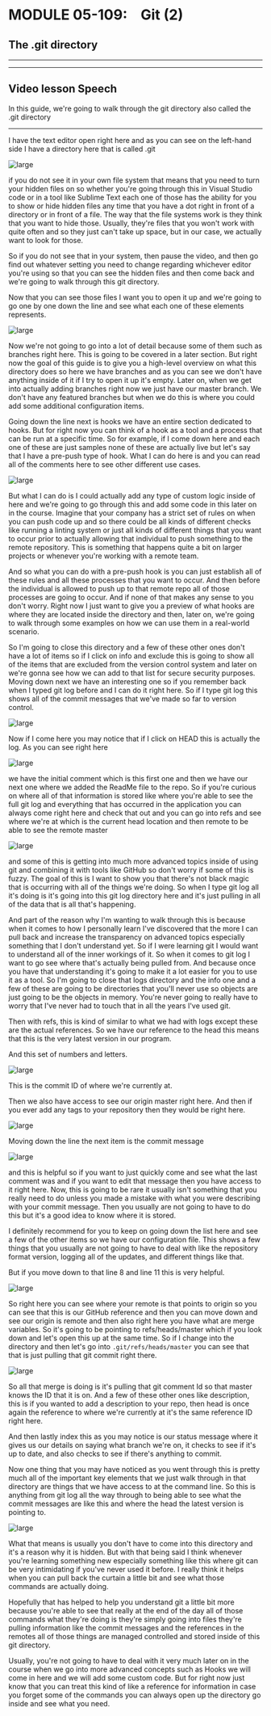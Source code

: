# MODULE 05-109:    Git (2)

## The .git directory

---

---

## Video lesson Speech

In this guide, we're going to walk through the git directory also called the .git directory

****

I have the text editor open right here and as you can see on the left-hand side I have a directory here that is called .git 

![large](./05-109_IMG1.png)

if you do not see it in your own file system that means that you need to turn your hidden files on so whether you're going through this in Visual Studio code or in a tool like Sublime Text each one of those has the ability for you to show or hide hidden files any time that you have a dot right in front of a directory or in front of a file. The way that the file systems work is they think that you want to hide those. Usually, they're files that you won't work with quite often and so they just can't take up space, but in our case, we actually want to look for those. 

So if you do not see that in your system, then pause the video, and then go find out whatever setting you need to change regarding whichever editor you're using so that you can see the hidden files and then come back and we're going to walk through this git directory. 

Now that you can see those files I want you to open it up and we're going to go one by one down the line and see what each one of these elements represents. 

![large](./05-109_IMG2.png)

Now we're not going to go into a lot of detail because some of them such as branches right here. This is going to be covered in a later section. But right now the goal of this guide is to give you a high-level overview on what this directory does so here we have branches and as you can see we don't have anything inside of it if I try to open it up it's empty. Later on, when we get into actually adding branches right now we just have our master branch. We don't have any featured branches but when we do this is where you could add some additional configuration items. 

Going down the line next is hooks we have an entire section dedicated to hooks. But for right now you can think of a hook as a tool and a process that can be run at a specific time. So for example, if I come down here and each one of these are just samples none of these are actually live but let's say that I have a pre-push type of hook. What I can do here is and you can read all of the comments here to see other different use cases. 

![large](./05-109_IMG3.png)

But what I can do is I could actually add any type of custom logic inside of here and we're going to go through this and add some code in this later on in the course. Imagine that your company has a strict set of rules on when you can push code up and so there could be all kinds of different checks like running a linting system or just all kinds of different things that you want to occur prior to actually allowing that individual to push something to the remote repository. This is something that happens quite a bit on larger projects or whenever you're working with a remote team.

And so what you can do with a pre-push hook is you can just establish all of these rules and all these processes that you want to occur. And then before the individual is allowed to push up to that remote repo all of those processes are going to occur. And if none of that makes any sense to you don't worry. Right now I just want to give you a preview of what hooks are where they are located inside the directory and then, later on, we're going to walk through some examples on how we can use them in a real-world scenario. 

So I'm going to close this directory and a few of these other ones don't have a lot of items so if I click on info and exclude this is going to show all of the items that are excluded from the version control system and later on we're gonna see how we can add to that list for secure security purposes. Moving down next we have an interesting one so if you remember back when I typed git log before and I can do it right here. So if I type git log this shows all of the commit messages that we've made so far to version control. 

![large](./05-109_IMG4.png)

Now if I come here you may notice that if I click on HEAD this is actually the log. As you can see right here 

![large](./05-109_IMG5.png)

we have the initial comment which is this first one and then we have our next one where we added the ReadMe file to the repo. So if you're curious on where all of that information is stored like where you're able to see the full git log and everything that has occurred in the application you can always come right here and check that out and you can go into refs and see where we're at which is the current head location and then remote to be able to see the remote master 

![large](./05-109_IMG6.png)

and some of this is getting into much more advanced topics inside of using git and combining it with tools like GitHub so don't worry if some of this is fuzzy. The goal of this is I want to show you that there's not black magic that is occurring with all of the things we're doing. So when I type git log all it's doing is it's going into this git log directory here and it's just pulling in all of the data that is all that's happening. 

And part of the reason why I'm wanting to walk through this is because when it comes to how I personally learn I've discovered that the more I can pull back and increase the transparency on advanced topics especially something that I don't understand yet. So if I were learning git I would want to understand all of the inner workings of it. So when it comes to git log I want to go see where that's actually being pulled from. And because once you have that understanding it's going to make it a lot easier for you to use it as a tool. So I'm going to close that logs directory and the info one and a few of these are going to be directories that you'll never use so objects are just going to be the objects in memory. You're never going to really have to worry that I've never had to touch that in all the years I've used git. 

Then with refs, this is kind of similar to what we had with logs except these are the actual references. So we have our reference to the head this means that this is the very latest version in our program. 

And this set of numbers and letters. 

![large](./05-109_IMG7.png)

This is the commit ID of where we're currently at. 

Then we also have access to see our origin master right here. And then if you ever add any tags to your repository then they would be right here. 

![large](./05-109_IMG8.png)

Moving down the line the next item is the commit message 

![large](./05-109_IMG9.png)

and this is helpful so if you want to just quickly come and see what the last comment was and if you want to edit that message then you have access to it right here. Now, this is going to be rare it usually isn't something that you really need to do unless you made a mistake with what you were describing with your commit message. Then you usually are not going to have to do this but it's a good idea to know where it is stored. 

I definitely recommend for you to keep on going down the list here and see a few of the other items so we have our configuration file. This shows a few things that you usually are not going to have to deal with like the repository format version, logging all of the updates, and different things like that. 

But if you move down to that line 8 and line 11 this is very helpful. 

![large](./05-109_IMG10.png)

So right here you can see where your remote is that points to origin so you can see that this is our GitHub reference and then you can move down and see our origin is remote and then also right here you have what are merge variables. So it's going to be pointing to refs/heads/master which if you look down and let's open this up at the same time. So if I change into the directory and then let's go into `.git/refs/heads/master` you can see that that is just pulling that git commit right there. 

![large](./05-109_IMG11.png)

So all that merge is doing is it's pulling that git comment Id so that master knows the ID that it is on. And a few of these other ones like description, this is if you wanted to add a description to your repo, then head is once again the reference to where we're currently at it's the same reference ID right here. 

And then lastly index this as you may notice is our status message where it gives us our details on saying what branch we're on, it checks to see if it's up to date, and also checks to see if there's anything to commit. 

Now one thing that you may have noticed as you went through this is pretty much all of the important key elements that we just walk through in that directory are things that we have access to at the command line. So this is anything from git log all the way through to being able to see what the commit messages are like this and where the head the latest version is pointing to.

![large](./05-109_IMG12.png)

What that means is usually you don't have to come into this directory and it's a reason why it is hidden. But with that being said I think whenever you're learning something new especially something like this where git can be very intimidating if you've never used it before. I really think it helps when you can pull back the curtain a little bit and see what those commands are actually doing. 

Hopefully that has helped to help you understand git a little bit more because you're able to see that really at the end of the day all of those commands what they're doing is they're simply going into files they're pulling information like the commit messages and the references in the remotes all of those things are managed controlled and stored inside of this git directory. 

Usually, you're not going to have to deal with it very much later on in the course when we go into more advanced concepts such as Hooks we will come in here and we will add some custom code. But for right now just know that you can treat this kind of like a reference for information in case you forget some of the commands you can always open up the directory go inside and see what you need. 
